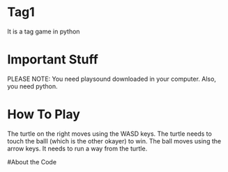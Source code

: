 # Tag1
It is a tag game in python
# Important Stuff


PLEASE NOTE: You need playsound downloaded in your computer.
Also, you need python.


# How To Play
The turtle on the right moves using the WASD keys. The turtle needs to touch the balll (which is the other okayer) to win. The ball moves using the arrow keys. It needs to run a way from the turtle.


#About the Code
